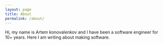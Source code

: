 ```yaml
---
layout: page
title: About
permalink: /about/
---
```


Hi, my name is Artem konovalenkov and I have been a software engineer for 10+ years. Here I am writing about making software.